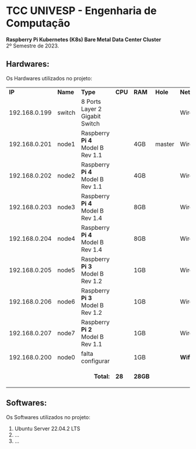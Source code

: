# TCC UNIVESP - Engenharia de Computação
<b>Raspberry Pi Kubernetes (K8s) Bare Metal Data Center Cluster</b><br>
2º Semestre de 2023.

## Hardwares:
Os Hardwares utilizados no projeto:

<table>
  <tr>
   <td><strong>IP</strong>
   </td>
   <td><strong>Name</strong>
   </td>
   <td><strong>Type</strong>
   </td>
   <td><strong>CPU</strong>
   </td>
   <td><strong>RAM</strong>
   </td>
   <td><strong>Hole</strong>
   </td>
   <td><strong>Network</strong>
   </td>
   <td><strong>SO</strong>
   </td>
  </tr>
  <tr>
   <td>192.168.0.199
   </td>
   <td>switch
   </td>
   <td>8 Ports Layer 2 Gigabit Switch
   </td>
   <td>
   </td>
   <td>
   </td>
   <td>
   </td>
   <td>Wired
   </td>
   <td>
   </td>
  </tr>
  <tr>
   <td>192.168.0.201
   </td>
   <td>node1
   </td>
   <td>Raspberry <strong>Pi 4</strong> Model B Rev 1.1
   </td>
   <td>
   </td>
   <td>4GB
   </td>
   <td>master
   </td>
   <td>Wired
   </td>
   <td>64bits
   </td>
  </tr>
  <tr>
   <td>192.168.0.202
   </td>
   <td>node2
   </td>
   <td>Raspberry <strong>Pi 4</strong> Model B Rev 1.1
   </td>
   <td>
   </td>
   <td>4GB
   </td>
   <td>
   </td>
   <td>Wired
   </td>
   <td>64bits
   </td>
  </tr>
  <tr>
   <td>192.168.0.203
   </td>
   <td>node3
   </td>
   <td>Raspberry <strong>Pi 4</strong> Model B Rev 1.4
   </td>
   <td>
   </td>
   <td>8GB
   </td>
   <td>
   </td>
   <td>Wired
   </td>
   <td>64bits
   </td>
  </tr>
  <tr>
   <td>192.168.0.204
   </td>
   <td>node4
   </td>
   <td>Raspberry <strong>Pi 4</strong> Model B Rev 1.4
   </td>
   <td>
   </td>
   <td>8GB
   </td>
   <td>
   </td>
   <td>Wired
   </td>
   <td>64bits
   </td>
  </tr>
  <tr>
   <td>192.168.0.205
   </td>
   <td>node5
   </td>
   <td>Raspberry <strong>Pi 3</strong> Model B Rev 1.2
   </td>
   <td>
   </td>
   <td>1GB
   </td>
   <td>
   </td>
   <td>Wired
   </td>
   <td>64bits
   </td>
  </tr>
  <tr>
   <td>192.168.0.206
   </td>
   <td>node6
   </td>
   <td>Raspberry <strong>Pi 3</strong> Model B Rev 1.2
   </td>
   <td>
   </td>
   <td>1GB
   </td>
   <td>
   </td>
   <td>Wired
   </td>
   <td>64bits
   </td>
  </tr>
  <tr>
   <td>192.168.0.207
   </td>
   <td>node7
   </td>
   <td>Raspberry <strong>Pi 2</strong> Model B Rev 1.1
   </td>
   <td>
   </td>
   <td>1GB
   </td>
   <td>
   </td>
   <td>Wired
   </td>
   <td>32bits
   </td>
  </tr>
  <tr>
   <td>192.168.0.200
   </td>
   <td>node0
   </td>
   <td>falta configurar
   </td>
   <td>
   </td>
   <td>1GB
   </td>
   <td>
   </td>
   <td><strong>Wifi</strong>
   </td>
   <td>32bits
   </td>
  </tr>
  <tr>
   <td colspan="3" ><p style="text-align: right">
<strong>Total: </strong></p>

   </td>
   <td><strong>28</strong>
   </td>
   <td><strong>28GB</strong>
   </td>
   <td colspan="3" >
   </td>
  </tr>
</table>

## Softwares:
Os Softwares utilizados no projeto:

1. Ubuntu Server 22.04.2 LTS
2. ...
3. ...
